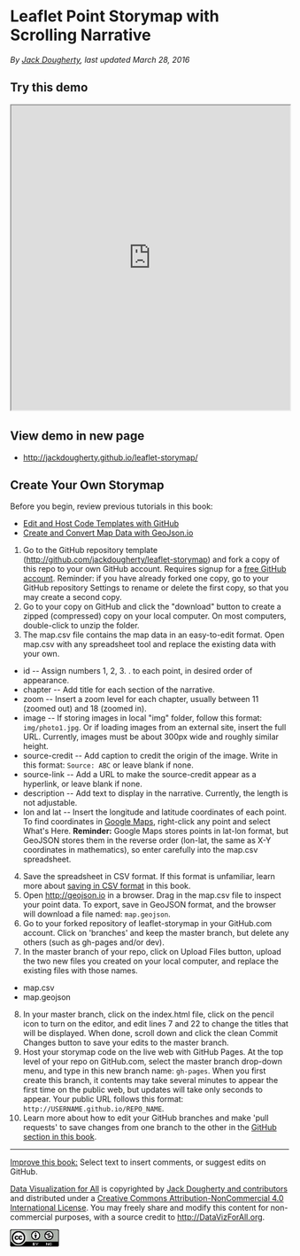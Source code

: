 # Leaflet Point Storymap with Scrolling Narrative

*By [Jack Dougherty](../../introduction/who.md), last updated March 28, 2016*

## Try this demo

<iframe src="http://jackdougherty.github.io/leaflet-storymap/" width="100%" height=550></iframe>

## View demo in new page
- http://jackdougherty.github.io/leaflet-storymap/

## Create Your Own Storymap

Before you begin, review previous tutorials in this book:
- [Edit and Host Code Templates with GitHub](../../edit/github/)
- [Create and Convert Map Data with GeoJson.io](../../shape/geojsonio)

1. Go to the GitHub repository template (http://github.com/jackdougherty/leaflet-storymap) and fork a copy of this repo to your own GitHub account. Requires signup for a [free GitHub account](http://github.com). Reminder: if you have already forked one copy, go to your GitHub repository Settings to rename or delete the first copy, so that you may create a second copy.
2. Go to your copy on GitHub and click the "download" button to create a zipped (compressed) copy on your local computer. On most computers, double-click to unzip the folder.
3. The map.csv file contains the map data in an easy-to-edit format. Open map.csv with any spreadsheet tool and replace the existing data with your own.
  - id -- Assign numbers 1, 2, 3. . to each point, in desired order of appearance.
  - chapter --  Add title for each section of the narrative.
  - zoom -- Insert a zoom level for each chapter, usually between 11 (zoomed out) and 18 (zoomed in).
  - image -- If storing images in local "img" folder, follow this format: `img/photo1.jpg`. Or if loading images from an external site, insert the full URL. Currently, images must be about 300px wide and roughly similar height.
  - source-credit -- Add caption to credit the origin of the image. Write in this format: `Source: ABC` or leave blank if none.
  - source-link -- Add a URL to make the source-credit appear as a hyperlink, or leave blank if none.
  - description -- Add text to display in the narrative. Currently, the length is not adjustable.
  - lon and lat -- Insert the longitude and latitude coordinates of each point. To find coordinates in [Google Maps](http://www.google.com/maps), right-click any point and select What's Here. **Reminder:** Google Maps stores points in lat-lon format, but GeoJSON stores them in the reverse order (lon-lat, the same as X-Y coordinates in mathematics), so enter carefully into the map.csv spreadsheet.

4. Save the spreadsheet in CSV format. If this format is unfamiliar, learn more about [saving in CSV format](../../transform/csv/) in this book.
5. Open http://geojson.io in a browser. Drag in the map.csv file to inspect your point data. To export, save in GeoJSON format, and the browser will download a file named: `map.geojson`.
6. Go to your forked repository of leaflet-storymap in your GitHub.com account. Click on 'branches' and keep the master branch, but delete any others (such as gh-pages and/or dev).
7. In the master branch of your repo, click on Upload Files button, upload the two new files you created on your local computer, and replace the existing files with those names.
  - map.csv
  - map.geojson
8. In your master branch, click on the index.html file, click on the pencil icon to turn on the editor, and edit lines 7 and 22 to change the titles that will be displayed. When done, scroll down and click the clean Commit Changes button to save your edits to the master branch.
9. Host your storymap code on the live web with GitHub Pages. At the top level of your repo on GitHub.com, select the master branch drop-down menu, and type in this new branch name: `gh-pages`. When you first create this branch, it contents may take several minutes to appear the first time on the public web, but updates will take only seconds to appear. Your public URL follows this format: `http://USERNAME.github.io/REPO_NAME`.
10. Learn more about how to edit your GitHub branches and make 'pull requests' to save changes from one branch to the other in the [GitHub section in this book](../../edit/github/).


---



[Improve this book:](../../gitbook/improve.md) Select text to insert comments, or suggest edits on GitHub.

[Data Visualization for All](http://datavizforall.org)
is copyrighted by [Jack Dougherty and contributors](../../introduction/who.md)
and distributed under a [Creative Commons Attribution-NonCommercial 4.0 International License](http://creativecommons.org/licenses/by-nc/4.0). You may freely share and modify this content for non-commercial purposes, with a source credit to http://DataVizForAll.org.

![Creative Commons by-nc image](../../cc-by-nc.png)
